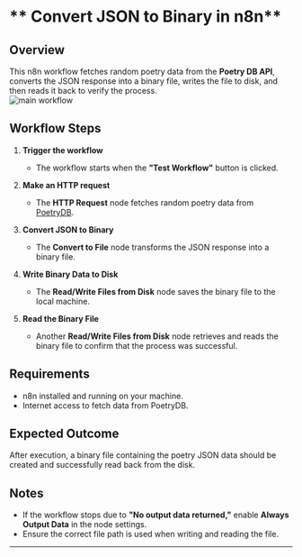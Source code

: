 # ** Convert JSON to Binary in n8n**  

## **Overview**  
This n8n workflow fetches random poetry data from the **Poetry DB API**, converts the JSON response into a binary file, writes the file to disk, and then reads it back to verify the process.  
![main workflow ](https://github.com/user-attachments/assets/f290c7ea-4430-4f5b-aa8e-d853ebf3ff61)

## **Workflow Steps**  

1. **Trigger the workflow**  
   - The workflow starts when the **"Test Workflow"** button is clicked.  

2. **Make an HTTP request**  
   - The **HTTP Request** node fetches random poetry data from [PoetryDB](https://poetrydb.org/random/1).  

3. **Convert JSON to Binary**  
   - The **Convert to File** node transforms the JSON response into a binary file.  

4. **Write Binary Data to Disk**  
   - The **Read/Write Files from Disk** node saves the binary file to the local machine.  

5. **Read the Binary File**  
   - Another **Read/Write Files from Disk** node retrieves and reads the binary file to confirm that the process was successful.  

## **Requirements**  
- n8n installed and running on your machine.  
- Internet access to fetch data from PoetryDB.  

## **Expected Outcome**  
After execution, a binary file containing the poetry JSON data should be created and successfully read back from the disk.  

## **Notes**  
- If the workflow stops due to **"No output data returned,"** enable **Always Output Data** in the node settings.  
- Ensure the correct file path is used when writing and reading the file.  

---
